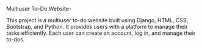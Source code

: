 Multiuser To-Do Website-

This project is a multiuser to-do website built using Django, HTML, CSS, Bootstrap, and Python. It provides users with a platform to manage their tasks efficiently. Each user can create an account, log in, and manage their to-dos.
